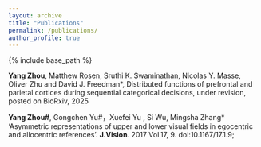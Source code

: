 ```yaml
---
layout: archive
title: "Publications"
permalink: /publications/
author_profile: true
---
```


{% include base_path %}

<!-- New style rendering if publication categories are defined -->
**Yang Zhou**, Matthew Rosen, Sruthi K. Swaminathan, Nicolas Y. Masse, Oliver Zhu and David J. Freedman*, Distributed functions of prefrontal and parietal cortices during sequential categorical decisions, under revision, posted on BioRxiv, 2025

**Yang Zhou#**, Gongchen Yu#，Xuefei Yu , Si Wu, Mingsha Zhang* ‘Asymmetric representations of upper and lower visual fields in egocentric and allocentric references’. **J.Vision**. 2017 Vol.17, 9. doi:10.1167/17.1.9;
